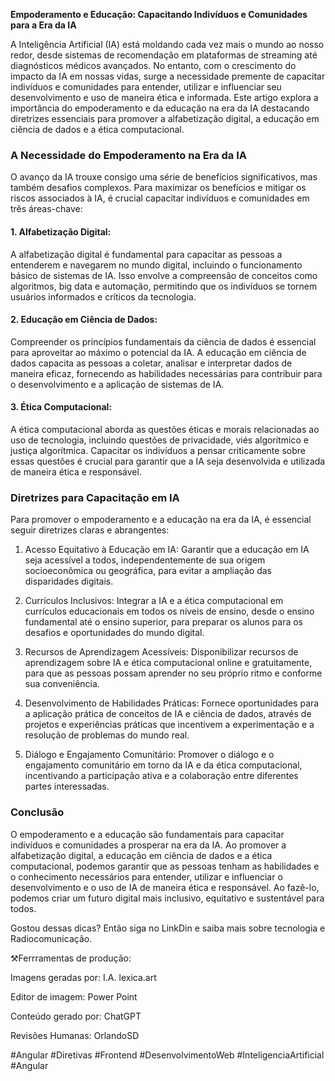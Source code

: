 **Empoderamento e Educação: Capacitando Indivíduos e Comunidades para a Era da IA**

A Inteligência Artificial (IA) está moldando cada vez mais o mundo ao nosso redor, desde sistemas de recomendação em plataformas de streaming até diagnósticos médicos avançados. No entanto, com o crescimento do impacto da IA em nossas vidas, surge a necessidade premente de capacitar indivíduos e comunidades para entender, utilizar e influenciar seu desenvolvimento e uso de maneira ética e informada. Este artigo explora a importância do empoderamento e da educação na era da IA destacando diretrizes essenciais para promover a alfabetização digital, a educação em ciência de dados e a ética computacional.

### **A Necessidade do Empoderamento na Era da IA**

O avanço da IA trouxe consigo uma série de benefícios significativos, mas também desafios complexos. Para maximizar os benefícios e mitigar os riscos associados à IA, é crucial capacitar indivíduos e comunidades em três áreas-chave:

#### **1. Alfabetização Digital:**

A alfabetização digital é fundamental para capacitar as pessoas a entenderem e navegarem no mundo digital, incluindo o funcionamento básico de sistemas de IA. Isso envolve a compreensão de conceitos como algoritmos, big data e automação, permitindo que os indivíduos se tornem usuários informados e críticos da tecnologia.

#### **2. Educação em Ciência de Dados:**

Compreender os princípios fundamentais da ciência de dados é essencial para aproveitar ao máximo o potencial da IA. A educação em ciência de dados capacita as pessoas a coletar, analisar e interpretar dados de maneira eficaz, fornecendo as habilidades necessárias para contribuir para o desenvolvimento e a aplicação de sistemas de IA.

#### **3. Ética Computacional:**

A ética computacional aborda as questões éticas e morais relacionadas ao uso de tecnologia, incluindo questões de privacidade, viés algorítmico e justiça algorítmica. Capacitar os indivíduos a pensar criticamente sobre essas questões é crucial para garantir que a IA seja desenvolvida e utilizada de maneira ética e responsável.

### **Diretrizes para Capacitação em IA**

Para promover o empoderamento e a educação na era da IA, é essencial seguir diretrizes claras e abrangentes:

1. Acesso Equitativo à Educação em IA: Garantir que a educação em IA seja acessível a todos, independentemente de sua origem socioeconômica ou geográfica, para evitar a ampliação das disparidades digitais.

2. Currículos Inclusivos:  Integrar a IA e a ética computacional em currículos educacionais em todos os níveis de ensino, desde o ensino fundamental até o ensino superior, para preparar os alunos para os desafios e oportunidades do mundo digital.

3. Recursos de Aprendizagem Acessíveis:  Disponibilizar recursos de aprendizagem sobre IA e ética computacional online e gratuitamente, para que as pessoas possam aprender no seu próprio ritmo e conforme sua conveniência.

4. Desenvolvimento de Habilidades Práticas: Fornece oportunidades para a aplicação prática de conceitos de IA e ciência de dados, através de projetos e experiências práticas que incentivem a experimentação e a resolução de problemas do mundo real.

5. Diálogo e Engajamento Comunitário: Promover o diálogo e o engajamento comunitário em torno da IA e da ética computacional, incentivando a participação ativa e a colaboração entre diferentes partes interessadas.

### **Conclusão**

O empoderamento e a educação são fundamentais para capacitar indivíduos e comunidades a prosperar na era da IA. Ao promover a alfabetização digital, a educação em ciência de dados e a ética computacional, podemos garantir que as pessoas tenham as habilidades e o conhecimento necessários para entender, utilizar e influenciar o desenvolvimento e o uso de IA de maneira ética e responsável. Ao fazê-lo, podemos criar um futuro digital mais inclusivo, equitativo e sustentável para todos.




Gostou dessas dicas? Então siga no LinkDin e saiba mais sobre tecnologia e Radiocomunicação.

⚒️Ferrramentas de produção:

Imagens geradas por: I.A. lexica.art

Editor de imagem: Power Point

Conteúdo gerado por: ChatGPT 

Revisões Humanas: OrlandoSD



#Angular #Diretivas #Frontend #DesenvolvimentoWeb #InteligenciaArtificial #Angular
